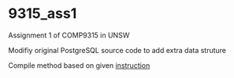 # 9315_ass1
Assignment 1 of COMP9315 in UNSW

Modifiy original PostgreSQL source code to add extra data struture

Compile method based on given [instruction](https://github.com/HenryLiangzy/9315_ass1/blob/master/COMP9315%2021T1%20-%20Assignment%201.pdf)

